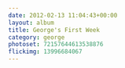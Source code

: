 ```yaml
---
date: 2012-02-13 11:04:43+00:00
layout: album
title: George's First Week
category: george
photoset: 72157644613538876
flickimg: 13996684067
---
```

